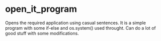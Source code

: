 # open_it_program
Opens the required application using casual sentences. It is a simple program with some if-else and os.system() used throught. Can do a lot of good stuff with some modifications.
